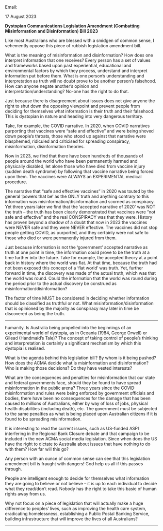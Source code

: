 Email:

17 August 2023

**Dystopian Communications Legislation Amendment (Combatting Misinformation and Disinformation) Bill 2023**

Like most Australians who are blessed with a smidgen of common sense, I vehemently oppose this piece of rubbish
legislation amendment bill.

What is the meaning of misinformation and disinformation? How does one interpret information that one receives?
Every person has a set of values and frameworks based upon past experiential, educational and environmental factors
by which they process, understand and interpret information put before them. What is one person’s understanding
and interpretation as truth will no doubt prove to be another person’s falsehood. How can anyone negate another’s
opinion and interpretation/understanding? No-one has the right to do that.

Just because there is disagreement about issues does not give anyone the right to shut down the opposing viewpoint
and prevent people from deciding for themselves what information is their truth and their falsehood. This is dystopian
in nature and heading into very dangerous territory.

Take, for example, the COVID narrative. In 2020, when COVID narratives purporting that vaccines were “safe and
effective” and were being shoved down people’s throats, those who stood up against that narrative were blasphemed,
ridiculed and criticised for spreading conspiracy, misinformation, disinformation theories.

Now in 2023, we find that there have been hundreds of thousands of people around the world who have been
permanently harmed and physically disabled, let alone those who have died from vaccine injury (sudden death
syndrome) by following that vaccine narrative being forced upon them. The vaccines were ALWAYS an EXPERIMENTAL
medical procedure.

The narrative that “safe and effective vaccines” in 2020 was touted by the general ‘powers that be’ as the ONLY truth
and anything contrary to this information was misinformation/disinformation and scorned as conspiracy. Yet three
years later we find that the ‘accepted narrative of 2020’ was NOT the truth – the truth has been clearly demonstrated
that vaccines were “not safe and effective” and the real CONSPIRACY was that they were. History has proven beyond
a shadow of a doubt that now in 2023 the vaccines were NEVER safe and they were NEVER effective. The vaccines did
not stop people getting COVID, as purported, and they certainly were not safe to those who died or were permanently
injured from them.

Just because information is not the ‘government’ accepted narrative as truth at one point in time, the information
could prove to be the truth at a time further into the future. Take for example, the accepted theory at a point back in
history where the world was flat. At that time, because the truth had not been exposed this concept of a ‘flat world’
was truth. Yet, further forward in time, the discovery was made of the actual truth, which was that the world was
round. Could the information that the world was round during the period prior to the actual discovery be construed
as misinformation/disinformation?

The factor of time MUST be considered in deciding whether information should be classified as truthful or not. What
misinformation/disinformation that is opinioned by the majority as conspiracy may later in time be discovered as being
the truth.


-----

humanity. Is Australia being propelled into the beginnings of an experimental world of dystopia, as in Oceania (1984,
George Orwell) or Gilead (Handmaid’s Tale)? The concept of taking control of people’s thinking and interpretation is
certainly a significant mechanism by which this dystopia is realised.

What is the agenda behind this legislation bill? By whom is it being pushed? How does the ACMA decide what is
misinformation and disinformation? Who is making those decisions? Do they have vested interests?

What are the consequences and penalties for misinformation that our state and federal governments face, should
they be found to have spread misinformation in the public arena? Three years since the COVID misinformation and
rules were being enforced by government officials and bodies, there have been no consequences for the damage that
has been caused to millions of Australians, either by way of loss of jobs, physical health disabilities (including death),
etc. The government must be subjected to the same penalties as what is being placed upon Australian citizens if it is
found to be spreading misinformation.

It is interesting to read the current issues, such as US-funded ASPI interfering in the Regional Bank Closure debate and
that campaign to be included in the new ACMA social media legislation. Since when does the US have the right to
dictate to Australia about issues that have nothing to do with them? How far will this go?

Any person with an ounce of common sense can see that this legislation amendment bill is fraught with dangers! God
help us all if this passes through.

People are intelligent enough to decide for themselves what information they are going to believe or not believe – it
is up to each individual to decide what they read/don’t read. Nobody has the right to take this basic of human rights
away from us.

Why not focus on a piece of legislation that will actually make a huge difference to peoples’ lives, such as improving
the health care system, eradicating homelessness, establishing a Public Postal Banking Service, building infrastructure
that will improve the lives of all Australians?


-----

